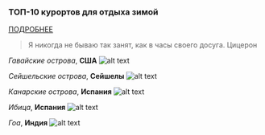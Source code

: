 ### ТОП-10 курортов для отдыха зимой
[ПОДРОБНЕЕ](http://izum.ua/clubs/articles/top-10-luchshikh-kurortov-mira-_212658)

> Я никогда не бываю так занят, как в часы своего досуга. 
Цицерон

*Гавайские острова*, **США**
![alt text](https://iqdecision.com/wp-content/uploads/2019/06/1-59.jpg "Logo Title Text 1")

*Сейшельские острова*, **Сейшелы**
![alt text](https://tripmydream.cc/travelhub/travel/block_gallery/92/857/default_92857.jpg "Logo Title Text 1")

*Канарские острова*, **Испания**
![alt text](https://www.liketotravel.top/wp-content/uploads/2018/10/costa_calma_lagoon.jpg "Logo Title Text 1")

*Ибица*, **Испания**
![alt text](https://espanarusa.com/files/autoupload/21/82/56/zjpbzdhh393178.jpg "Logo Title Text 1")

*Гоа*, **Индия**
![alt text](https://images.tutu.ru/image/source/4/5afc7f1f58dbd34d2a97ea3a4e06e2bd/ "Logo Title Text 1")
